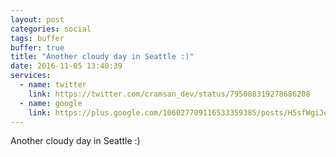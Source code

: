 ```yaml
---
layout: post
categories: social
tags: buffer
buffer: true
title: "Another cloudy day in Seattle :)"
date: 2016-11-05 13:40:39
services: 
  - name: twitter
    link: https://twitter.com/cramsan_dev/status/795008319278686208
  - name: google
    link: https://plus.google.com/106027709116533359385/posts/H5sfWgiJebN
---
```

Another cloudy day in Seattle :)
